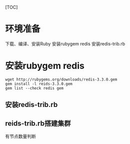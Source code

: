 [TOC]

# 环境准备
下载、编译、安装Ruby
安装rubygem redis
安装redis-trib.rb

# 安装rubygem redis
```
wget http://rubygems.org/downloads/redis-3.3.0.gem
gem install -l reids-3.3.0.gem
gem list --check redis gem
```

##  安装redis-trib.rb


## reids-trib.rb搭建集群
有节点数量判断

